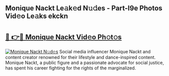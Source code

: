 ## Monique Nackt Le𝚊k𝚎d N𝚞𝚍es - Part-I9e Photos Vid𝚎o Le𝚊ks ekckn

# <h2><a href="http://fbau67i.evod.top/?m=Monique+Nackt">🔗 👉🔴 Monique Nackt Vid𝚎o Ph𝚘t𝚘s</a></h2>

[![Monique Nackt N𝚞d𝚎s](https://i.imgur.com/8V9OHl7.gif)](http://fbau67i.evod.top/?m=Monique+Nackt)
Social media influencer Monique Nackt and content creator renowned for their lifestyle and dance-inspired content. Monique Nackt, a public figure and a passionate advocate for social justice, has spent his career fighting for the rights of the marginalized. 
